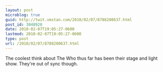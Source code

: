 ```yaml
---
layout: post
microblog: true
guid: http://twit.vmstan.com/2010/02/07/8788200637.html
post_id: 3048928
date: 2010-02-07T19:05:27-0600
lastmod: 2010-02-07T19:05:27-0600
type: post
url: /2010/02/07/8788200637.html
---
```

The coolest think about The Who thus far has been their stage and light show. They're out of sync though.
